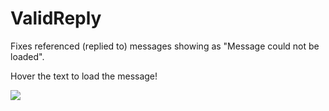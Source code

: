 # ValidReply

Fixes referenced (replied to) messages showing as "Message could not be loaded".

Hover the text to load the message!

![](https://github.com/Rivercord/Rivercord/assets/45801973/d3286acf-e822-4b7f-a4e7-8ced18f581af)
